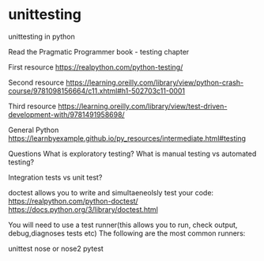 # unittesting
unittesting in python

Read the Pragmatic Programmer book - testing chapter

First resource
https://realpython.com/python-testing/

Second resource
https://learning.oreilly.com/library/view/python-crash-course/9781098156664/c11.xhtml#h1-502703c11-0001

Third resource
https://learning.oreilly.com/library/view/test-driven-development-with/9781491958698/

General Python 
https://learnbyexample.github.io/py_resources/intermediate.html#testing

Questions
What is exploratory testing?
What is manual testing vs automated testing?

Integration tests vs unit test?


doctest allows you to write and simultaeneolsly test your code:
https://realpython.com/python-doctest/
https://docs.python.org/3/library/doctest.html

You will need to use a test runner(this allows you to run, check output, debug,diagnoses tests etc)
The following are the most common runners:

unittest
nose or nose2
pytest